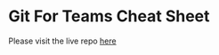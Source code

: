 # Git For Teams Cheat Sheet

Please visit the live repo [here](https://john-franti.github.io/042020-group/)